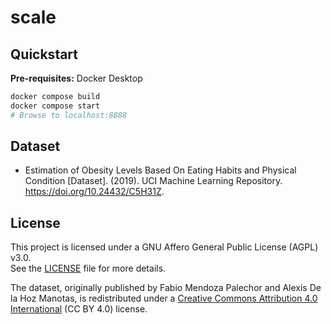 # scale

## Quickstart

**Pre-requisites:** Docker Desktop

```sh
docker compose build
docker compose start
# Browse to localhost:8888
```

## Dataset

* Estimation of Obesity Levels Based On Eating Habits and Physical Condition  [Dataset]. (2019). UCI Machine Learning Repository. https://doi.org/10.24432/C5H31Z.

## License

This project is licensed under a GNU Affero General Public License (AGPL) v3.0.   
See the [LICENSE](./LICENSE) file for more details.

The dataset, originally published by Fabio Mendoza Palechor and Alexis De la Hoz Manotas, is redistributed under a  [Creative Commons Attribution 4.0 International](https://creativecommons.org/licenses/by/4.0/legalcode) (CC BY 4.0) license.
